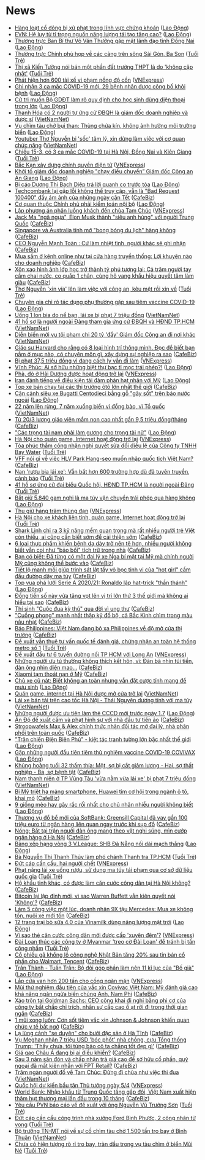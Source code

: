 # News

- [Hàng loạt cổ đông bị xử phạt trong lĩnh vực chứng khoán](https://laodong.vn/kinh-te/hang-loat-co-dong-bi-xu-phat-trong-linh-vuc-chung-khoan-889335.ldo) ([Lao Động](https://laodong.vn))
- [EVN: Hệ luỵ từ tỉ trọng nguồn năng lượng tái tạo tăng cao?](https://laodong.vn/kinh-te/evn-he-luy-tu-ti-trong-nguon-nang-luong-tai-tao-tang-cao-889378.ldo) ([Lao Động](https://laodong.vn))
- [Thường trực Ban Bí thư Võ Văn Thưởng gặp mặt lãnh đạo tỉnh Đồng Nai](https://laodong.vn/thoi-su/thuong-truc-ban-bi-thu-vo-van-thuong-gap-mat-lanh-dao-tinh-dong-nai-889362.ldo) ([Lao Động](https://laodong.vn))
- [Thường trực Chính phủ họp về các cảng trên sông Sài Gòn, Ba Son](https://tuoitre.vn/thuong-truc-chinh-phu-hop-ve-cac-cang-tren-song-sai-gon-ba-son-20210315181510966.htm) ([Tuổi Trẻ](https://tuoitre.vn))
- [Thị xã Kiến Tường nói bán một phần đất trường THPT là do 'không cập nhật'](https://tuoitre.vn/thi-xa-kien-tuong-noi-ban-mot-phan-dat-truong-thpt-la-do-khong-cap-nhat-20210315174714233.htm) ([Tuổi Trẻ](https://tuoitre.vn))
- [Phát hiện hơn 600 tài xế vi phạm nồng độ cồn](https://vnexpress.net/phat-hien-hon-600-tai-xe-vi-pham-nong-do-con-4248471.html) ([VNExpress](https://vnexpress.net))
- [Ghi nhận 3 ca mắc COVID-19 mới, 29 bệnh nhân được công bố khỏi bệnh](https://laodong.vn/y-te/ghi-nhan-3-ca-mac-covid-19-moi-29-benh-nhan-duoc-cong-bo-khoi-benh-889063.ldo) ([Lao Động](https://laodong.vn))
- [Cử tri muốn Bộ GDĐT làm rõ quy định cho học sinh dùng điện thoại trong lớp](https://laodong.vn/thoi-su/cu-tri-muon-bo-gddt-lam-ro-quy-dinh-cho-hoc-sinh-dung-dien-thoai-trong-lop-889360.ldo) ([Lao Động](https://laodong.vn))
- [Thanh Hóa có 2 người tự ứng cử ĐBQH là giám đốc doanh nghiệp và dược sĩ](http://vietnamnet.vn/vn/thoi-su/quoc-hoi/thanh-hoa-co-2-nguoi-tu-ung-cu-dbqh-la-giam-doc-doanh-nghiep-va-duoc-si-719827.html) ([VietNamNet](https://vietnamnet.vn))
- [Vụ chìm tàu chở bụi than: Thùng chứa kín, không ảnh hưởng môi trường biển](https://laodong.vn/xa-hoi/vu-chim-tau-cho-bui-than-thung-chua-kin-khong-anh-huong-moi-truong-bien-889366.ldo) ([Lao Động](https://laodong.vn))
- [Youtuber Thơ Nguyễn bị 'sốc' tâm lý, xin dừng làm việc với cơ quan chức năng](http://vietnamnet.vn/vn/thoi-su/youtuber-tho-nguyen-bi-soc-tam-ly-xin-dung-lam-viec-voi-co-quan-chuc-nang-719828.html) ([VietNamNet](https://vietnamnet.vn))
- [Chiều 15-3, có 3 ca mắc COVID-19 tại Hà Nội, Đồng Nai và Kiên Giang](https://tuoitre.vn/chieu-15-3-co-3-ca-mac-covid-19-tai-ha-noi-dong-nai-va-kien-giang-20210313182212383.htm) ([Tuổi Trẻ](https://tuoitre.vn))
- [Bắc Kạn xây dựng chính quyền điện tử](https://vnexpress.net/bac-kan-xay-dung-chinh-quyen-dien-tu-4248873.html) ([VNExpress](https://vnexpress.net))
- [Khởi tố giám đốc doanh nghiệp &quot;chạy điều chuyển” Giám đốc Công an An Giang](https://laodong.vn/phap-luat/khoi-to-giam-doc-doanh-nghiep-chay-dieu-chuyen-giam-doc-cong-an-an-giang-889365.ldo) ([Lao Động](https://laodong.vn))
- [Bị cáo Dương Thị Bạch Diệp trả lời quanh co trước tòa](https://laodong.vn/phap-luat/bi-cao-duong-thi-bach-diep-tra-loi-quanh-co-truoc-toa-889338.ldo) ([Lao Động](https://laodong.vn))
- [Techcombank lại gặp lỗi không thể truy cập, vẫn là "Bad Request 100400" đầy ám ảnh của những ngày cận Tết](https://cafebiz.vn/techcombank-lai-gap-loi-khong-the-truy-cap-van-la-bad-request-100400-day-am-anh-cua-nhung-ngay-can-tet-20210315174628807.chn) ([CafeBiz](https://cafebiz.vn))
- [Cơ quan thuộc Chính phủ phải kiểm toán nội bộ](https://laodong.vn/kinh-te/co-quan-thuoc-chinh-phu-phai-kiem-toan-noi-bo-889357.ldo) ([Lao Động](https://laodong.vn))
- [Lập phương án phân luồng khách đến chùa Tam Chúc](https://vnexpress.net/lap-phuong-an-phan-luong-khach-den-chua-tam-chuc-4248621.html) ([VNExpress](https://vnexpress.net))
- [Jack Ma "ngã ngựa", Elon Musk thành "siêu anh hùng" với người Trung Quốc](https://cafebiz.vn/jack-ma-nga-ngua-elon-musk-thanh-sieu-anh-hung-voi-nguoi-trung-quoc-20210315164453015.chn) ([CafeBiz](https://cafebiz.vn))
- [Singapore và Australia tính mở "bong bóng du lịch" hàng không](https://cafebiz.vn/singapore-va-australia-tinh-mo-bong-bong-du-lich-hang-khong-20210315164701042.chn) ([CafeBiz](https://cafebiz.vn))
- [CEO Nguyễn Mạnh Toàn : Cứ làm nhiệt tình, người khác sẽ ghi nhận](https://cafebiz.vn/ceo-nguyen-manh-toan-cu-lam-nhiet-tinh-nguoi-khac-se-ghi-nhan-20210315160819345.chn) ([CafeBiz](https://cafebiz.vn))
- [Mua sắm ở kênh online như tại cửa hàng truyền thống: Lời khuyên nào cho doanh nghiệp](https://cafebiz.vn/mua-sam-o-kenh-online-nhu-tai-cua-hang-truyen-thong-loi-khuyen-nao-cho-doanh-nghiep-20210315121127784.chn) ([CafeBiz](https://cafebiz.vn))
- [Xôn xao hình ảnh lớp học trở thành tỷ phú tương lai: Cả trăm người tay cầm chai nước, co quắp 1 chân, cùng hô vang khẩu hiệu quyết tâm làm giàu](https://cafebiz.vn/xon-xao-hinh-anh-lop-hoc-tro-thanh-ty-phu-tuong-lai-ca-tram-nguoi-tay-cam-chai-nuoc-co-quap-1-chan-cung-ho-vang-khau-hieu-quyet-tam-lam-giau-20210315172828917.chn) ([CafeBiz](https://cafebiz.vn))
- [Thơ Nguyễn 'xin vía' lên làm việc với công an, kêu mệt rồi xin về](https://tuoitre.vn/tho-nguyen-xin-via-len-lam-viec-voi-cong-an-keu-met-roi-xin-ve-20210315171027019.htm) ([Tuổi Trẻ](https://tuoitre.vn))
- [Chuyên gia chỉ rõ tác dụng phụ thường gặp sau tiêm vaccine COVID-19](https://laodong.vn/video-thoi-su/chuyen-gia-chi-ro-tac-dung-phu-thuong-gap-sau-tiem-vaccine-covid-19-889305.ldo) ([Lao Động](https://laodong.vn))
- [Uống 1 lon bia do nể bạn, lái xe bị phạt 7 triệu đồng](http://vietnamnet.vn/vn/thoi-su/an-toan-giao-thong/uong-1-lon-bia-do-ne-ba-n-lai-xe-bi-phat-7-trieu-dong-719809.html) ([VietNamNet](https://vietnamnet.vn))
- [41 hồ sơ là người ngoài Đảng tham gia ứng cử ĐBQH và HĐND TP.HCM](http://vietnamnet.vn/vn/thoi-su/quoc-hoi/41-ho-so-la-nguoi-ngoai-dang-tham-gia-ung-cu-dbqh-va-hdnd-tp-hcm-719812.html) ([VietNamNet](https://vietnamnet.vn))
- [Diễn biến mới vụ tội phạm chi 20 tỷ 'đẩy' Giám đốc Công an đi nơi khác](http://vietnamnet.vn/vn/thoi-su/dien-bien-moi-vu-toi-pham-chi-20-ty-day-giam-doc-cong-an-di-noi-khac-719810.html) ([VietNamNet](https://vietnamnet.vn))
- [Giáo sư Harvard cho rằng có 8 loại hình trí thông minh. Đọc để biết bạn nằm ở mục nào, có chuyên môn gì, xây dựng sự nghiệp ra sao](https://cafebiz.vn/giao-su-harvard-cho-rang-co-8-loai-hinh-tri-thong-minh-doc-de-biet-ban-nam-o-muc-nao-co-chuyen-mon-gi-xay-dung-su-nghiep-ra-sao-20210315161204188.chn) ([CafeBiz](https://cafebiz.vn))
- [Bị phạt 37,5 triệu đồng vì đang cách ly vẫn đi làm](https://vnexpress.net/bi-phat-37-5-trieu-dong-vi-dang-cach-ly-van-di-lam-4248725.html) ([VNExpress](https://vnexpress.net))
- [Vĩnh Phúc: Ai sở hữu những biệt thự bạc tỉ mọc trái phép?!](https://laodong.vn/bat-dong-san/vinh-phuc-ai-so-huu-nhung-biet-thu-bac-ti-moc-trai-phep-888373.ldo) ([Lao Động](https://laodong.vn))
- [Phà, đò ở Hải Dương được hoạt động trở lại](https://vnexpress.net/pha-do-o-hai-duong-duoc-hoat-dong-tro-lai-4248672.html) ([VNExpress](https://vnexpress.net))
- [Iran đánh tiếng về điều kiện tái đàm phán hạt nhân với Mỹ](https://laodong.vn/the-gioi/iran-danh-tieng-ve-dieu-kien-tai-dam-phan-hat-nhan-voi-my-889309.ldo) ([Lao Động](https://laodong.vn))
- [Top xe bán chạy tại các thị trường ôtô lớn nhất thế giới](https://cafebiz.vn/top-xe-ban-chay-tai-cac-thi-truong-oto-lon-nhat-the-gioi-20210315142511612.chn) ([CafeBiz](https://cafebiz.vn))
- [Cận cảnh siêu xe Bugatti Centodieci bằng gỗ &quot;gây sốt&quot; trên báo nước ngoài](https://laodong.vn/photo/can-canh-sieu-xe-bugatti-centodieci-bang-go-gay-sot-tren-bao-nuoc-ngoai-889212.ldo) ([Lao Động](https://laodong.vn))
- [22 năm lên rừng, 7 năm xuống biển vì đồng bào, vì Tổ quốc](http://vietnamnet.vn/vn/thoi-su/chinh-tri/22-nam-len-rung-7-nam-xuong-bien-vi-dong-bao-vi-to-quoc-719796.html) ([VietNamNet](https://vietnamnet.vn))
- [Từ 20/3 lương giáo viên mầm non cao nhất gần 9,5 triệu đồng/tháng](https://cafebiz.vn/tu-20-3-luong-giao-vien-mam-non-cao-nhat-gan-95-trieu-dong-thang-20210315164851971.chn) ([CafeBiz](https://cafebiz.vn))
- [&quot;Các trọng tài nam phải làm gương cho trọng tài nữ&quot;](https://laodong.vn/bong-da/cac-trong-tai-nam-phai-lam-guong-cho-trong-tai-nu-889255.ldo) ([Lao Động](https://laodong.vn))
- [Hà Nội cho quán game, Internet hoạt động trở lại](https://vnexpress.net/ha-noi-cho-quan-game-internet-hoat-dong-tro-lai-4248772.html) ([VNExpress](https://vnexpress.net))
- [Tòa phúc thẩm công nhận nghị quyết sửa đổi điều lệ của Công ty TNHH Bay Water](https://tuoitre.vn/toa-phuc-tham-cong-nhan-nghi-quyet-sua-doi-dieu-le-cua-cong-ty-tnhh-bay-water-2021031516094976.htm) ([Tuổi Trẻ](https://tuoitre.vn))
- [VFF nói gì về việc HLV Park Hang-seo muốn nhập quốc tịch Việt Nam?](https://cafebiz.vn/vff-noi-gi-ve-viec-hlv-park-hang-seo-muon-nhap-quoc-tich-viet-nam-20210315164337959.chn) ([CafeBiz](https://cafebiz.vn))
- [Nạn 'rượu bia lái xe': Vẫn bắt hơn 600 trường hợp dù đã tuyên truyền, cảnh báo](https://tuoitre.vn/nan-ruou-bia-lai-xe-van-bat-hon-600-truong-hop-du-da-tuyen-truyen-canh-bao-20210315160749744.htm) ([Tuổi Trẻ](https://tuoitre.vn))
- [41 hồ sơ ứng cử đại biểu Quốc hội, HĐND TP.HCM là người ngoài Đảng](https://tuoitre.vn/41-ho-so-ung-cu-dai-bieu-quoc-hoi-hdnd-tp-hcm-la-nguoi-ngoai-dang-20210315162117552.htm) ([Tuổi Trẻ](https://tuoitre.vn))
- [Bắt giữ 5.840 gam nghi là ma túy vận chuyển trái phép qua hàng không](https://laodong.vn/phap-luat/bat-giu-5840-gam-nghi-la-ma-tuy-van-chuyen-trai-phep-qua-hang-khong-889331.ldo) ([Lao Động](https://laodong.vn))
- [Thu giữ hàng trăm thùng đạn](https://vnexpress.net/thu-giu-hang-tram-thung-dan-4248698.html) ([VNExpress](https://vnexpress.net))
- [Hà Nội cho xe khách liên tỉnh, quán game, Internet hoạt động trở lại](https://tuoitre.vn/ha-noi-cho-xe-khach-lien-tinh-quan-game-internet-hoat-dong-tro-lai-20210315160558604.htm) ([Tuổi Trẻ](https://tuoitre.vn))
- [Shark Linh chỉ ra 3 kỹ năng mềm quan trọng mà rất nhiều người trẻ Việt còn thiếu, ai cũng cần biết sớm để cải thiện sớm](https://cafebiz.vn/shark-linh-chi-ra-3-ky-nang-mem-quan-trong-ma-rat-nhieu-nguoi-tre-viet-con-thieu-ai-cung-can-biet-som-de-cai-thien-som-20210315151012392.chn) ([CafeBiz](https://cafebiz.vn))
- [6 loại thực phẩm khiến bệnh dạ dày trở nên tệ hơn, nhiều người không biết vẫn coi như "bảo bối" tích trữ trong nhà](https://cafebiz.vn/6-loai-thuc-pham-khien-benh-da-day-tro-nen-te-hon-nhieu-nguoi-khong-biet-van-coi-nhu-bao-boi-tich-tru-trong-nha-20210315160909522.chn) ([CafeBiz](https://cafebiz.vn))
- [Bạn có biết: Đã từng có một đại lý xe Nga bí mật tại Mỹ mà chính người Mỹ cũng không thể bước vào](https://cafebiz.vn/ban-co-biet-da-tung-co-mot-dai-ly-xe-nga-bi-mat-tai-my-ma-chinh-nguoi-my-cung-khong-the-buoc-vao-20210315141852778.chn) ([CafeBiz](https://cafebiz.vn))
- [Tiết lộ manh mối giúp trinh sát lật tẩy vỏ bọc tinh vi của "hot girl" cầm đầu đường dây ma túy](https://cafebiz.vn/tiet-lo-manh-moi-giup-trinh-sat-lat-tay-vo-boc-tinh-vi-cua-hot-girl-cam-dau-duong-day-ma-tuy-20210315162404022.chn) ([CafeBiz](https://cafebiz.vn))
- [Top vua phá lưới Serie A 2020/21: Ronaldo lập hat-trick &quot;thần thánh&quot;](https://laodong.vn/photo/top-vua-pha-luoi-serie-a-202021-ronaldo-lap-hat-trick-than-thanh-889280.ldo) ([Lao Động](https://laodong.vn))
- [Đồng tiền số này vừa tăng vọt lên vị trí lớn thứ 3 thế giới mà không ai hiểu tại sao](https://cafebiz.vn/dong-tien-so-nay-vua-tang-vot-len-vi-tri-lon-thu-3-the-gioi-ma-khong-ai-hieu-tai-sao-20210315161526569.chn) ([CafeBiz](https://cafebiz.vn))
- [Thí sinh "Cuộc đua kỳ thú" qua đời vì ung thư](https://cafebiz.vn/thi-sinh-cuoc-dua-ky-thu-qua-doi-vi-ung-thu-20210315161616656.chn) ([CafeBiz](https://cafebiz.vn))
- ["Cuồng phong" mạnh nhất thập kỷ đổ bộ, cả Bắc Kinh chìm trong màu nâu nhạt](https://cafebiz.vn/cuong-phong-manh-nhat-thap-ky-do-bo-ca-bac-kinh-chim-trong-mau-nau-nhat-20210315161301886.chn) ([CafeBiz](https://cafebiz.vn))
- [Báo Philippines: Việt Nam đang bỏ xa Philippines về độ mở cửa thị trường](https://cafebiz.vn/bao-philippines-viet-nam-dang-bo-xa-philippines-ve-do-mo-cua-thi-truong-20210315161157341.chn) ([CafeBiz](https://cafebiz.vn))
- [Đề xuất vẫn thuê tư vấn quốc tế đánh giá, chứng nhận an toàn hệ thống metro số 1](https://tuoitre.vn/de-xuat-van-thue-tu-van-quoc-te-danh-gia-chung-nhan-an-toan-he-thong-metro-so-1-20210315144857026.htm) ([Tuổi Trẻ](https://tuoitre.vn))
- [Đề xuất đầu tư 6 tuyến đường nối TP HCM với Long An](https://vnexpress.net/de-xuat-dau-tu-6-tuyen-duong-noi-tp-hcm-voi-long-an-4248745.html) ([VNExpress](https://vnexpress.net))
- [Những người ưu tú thường không thích kết hôn, vì: Đàn bà nhìn túi tiền, đàn ông nhìn diện mạo...](https://cafebiz.vn/nhung-nguoi-uu-tu-thuong-khong-thich-ket-hon-vi-dan-ba-nhin-tui-tien-dan-ong-nhin-dien-mao-20210315152957303.chn) ([CafeBiz](https://cafebiz.vn))
- [Xiaomi tạm thoát nạn ở Mỹ](https://cafebiz.vn/xiaomi-tam-thoat-nan-o-my-20210315140806194.chn) ([CafeBiz](https://cafebiz.vn))
- [Chủ xe cũ nát: Biết không an toàn nhưng vẫn đặt cược tính mạng để mưu sinh](https://laodong.vn/video-thoi-su/chu-xe-cu-nat-biet-khong-an-toan-nhung-van-dat-cuoc-tinh-mang-de-muu-sinh-889211.ldo) ([Lao Động](https://laodong.vn))
- [Quán game, internet tại Hà Nội được mở cửa trở lại](http://vietnamnet.vn/vn/thoi-su/quan-game-internet-tai-ha-noi-duoc-mo-cua-tro-lai-719781.html) ([VietNamNet](https://vietnamnet.vn))
- [Lái xe bán tải trên cao tốc Hà Nội - Thái Nguyên dương tính với ma túy](http://vietnamnet.vn/vn/thoi-su/an-toan-giao-thong/lai-xe-ban-tai-tren-cao-toc-ha-noi-thai-nguyen-duong-tinh-voi-ma-tuy-719777.html) ([VietNamNet](https://vietnamnet.vn))
- [Những người được ưu tiên làm thẻ CCCD mới trước ngày 1.7](https://laodong.vn/infographic/nhung-nguoi-duoc-uu-tien-lam-the-cccd-moi-truoc-ngay-17-889157.ldo) ([Lao Động](https://laodong.vn))
- [Ấn Độ đề xuất cấm và phạt hình sự với nhà đầu tư tiền ảo](https://cafebiz.vn/an-do-de-xuat-cam-va-phat-hinh-su-voi-nha-dau-tu-tien-ao-20210315140540111.chn) ([CafeBiz](https://cafebiz.vn))
- [Stroopwafels Max & Alex chính thức nhận đối tác mở đại lý, nhà phân phối trên toàn quốc](https://cafebiz.vn/stroopwafels-max-alex-chinh-thuc-nhan-doi-tac-mo-dai-ly-nha-phan-phoi-tren-toan-quoc-20210315121058905.chn) ([CafeBiz](https://cafebiz.vn))
- [&quot;Trận chiến Điện Biên Phủ&quot; - kiệt tác tranh tường lớn bậc nhất thế giới](https://laodong.vn/xa-hoi/tran-chien-dien-bien-phu-kiet-tac-tranh-tuong-lon-bac-nhat-the-gioi-888740.ldo) ([Lao Động](https://laodong.vn))
- [Gặp những người đầu tiên tiêm thử nghiệm vaccine COVID-19 COVIVAX](https://laodong.vn/video-thoi-su/gap-nhung-nguoi-dau-tien-tiem-thu-nghiem-vaccine-covid-19-covivax-889226.ldo) ([Lao Động](https://laodong.vn))
- [Khủng hoảng tuổi 32 thấm thía: Một, sợ bị cắt giảm lương - Hai, sợ thất nghiệp - Ba, sợ bệnh tật](https://cafebiz.vn/khung-hoang-tuoi-32-tham-thia-mot-so-bi-cat-giam-luong-hai-so-that-nghiep-ba-so-benh-tat-20210315145349177.chn) ([CafeBiz](https://cafebiz.vn))
- [Nam thanh niên ở TP Vũng Tàu 'vừa nằm vừa lái xe' bị phạt 7 triệu đồng](http://vietnamnet.vn/vn/thoi-su/an-toan-giao-thong/nam-thanh-nien-o-tp-vung-tau-vua-nam-vua-lai-xe-bi-phat-7-trieu-dong-719765.html) ([VietNamNet](https://vietnamnet.vn))
- [Bị Mỹ triệt hạ mảng smartphone, Huawei tìm cơ hội trong ngành ô tô, khai mỏ](https://cafebiz.vn/bi-my-triet-ha-mang-smartphone-huawei-tim-co-hoi-trong-nganh-o-to-khai-mo-20210315140323541.chn) ([CafeBiz](https://cafebiz.vn))
- [9 giống mèo hay gây rắc rối nhất cho chủ nhân nhiều người không biết](https://laodong.vn/photo/9-giong-meo-hay-gay-rac-roi-nhat-cho-chu-nhan-nhieu-nguoi-khong-biet-889070.ldo) ([Lao Động](https://laodong.vn))
- [Thương vụ đổ bể mới của SoftBank: Greensill Capital đã vay gần 100 triệu euro từ ngân hàng liên quan ngay trước khi sụp đổ](https://cafebiz.vn/thuong-vu-do-be-moi-cua-softbank-greensill-capital-da-vay-gan-100-trieu-euro-tu-ngan-hang-lien-quan-ngay-truoc-khi-sup-do-20210315145809271.chn) ([CafeBiz](https://cafebiz.vn))
- [Nóng: Bắt tại trận người đàn ông mang theo vật nghi súng, mìn cướp ngân hàng ở Hà Nội](https://cafebiz.vn/nong-bat-tai-tran-nguoi-dan-ong-mang-theo-vat-nghi-sung-min-cuop-ngan-hang-o-ha-noi-20210315145631086.chn) ([CafeBiz](https://cafebiz.vn))
- [Bảng xếp hạng vòng 3 V.League: SHB Đà Nẵng nối dài mạch thắng](https://laodong.vn/infographic/bang-xep-hang-vong-3-vleague-shb-da-nang-noi-dai-mach-thang-889130.ldo) ([Lao Động](https://laodong.vn))
- [Bà Nguyễn Thị Thanh Thủy làm phó chánh Thanh tra TP.HCM](https://tuoitre.vn/ba-nguyen-thi-thanh-thuy-la-pho-chanh-thanh-tra-tp-hcm-20210315142611152.htm) ([Tuổi Trẻ](https://tuoitre.vn))
- [Đứt cáp cần cẩu, hai người chết](https://vnexpress.net/dut-cap-can-cau-hai-nguoi-chet-4248724.html) ([VNExpress](https://vnexpress.net))
- [Phạt nặng lái xe uống rượu, sử dụng ma túy tái phạm qua cơ sở dữ liệu quốc gia](https://tuoitre.vn/phat-nang-lai-xe-uong-ruou-su-dung-ma-tuy-tai-pham-qua-co-so-du-lieu-quoc-gia-20210315132302935.htm) ([Tuổi Trẻ](https://tuoitre.vn))
- [Hộ khẩu tỉnh khác, có được làm căn cước công dân tại Hà Nội không?](https://cafebiz.vn/ho-khau-tinh-khac-co-duoc-lam-can-cuoc-cong-dan-tai-ha-noi-khong-20210315141343283.chn) ([CafeBiz](https://cafebiz.vn))
- [Bitcoin lại lập đỉnh mới, vì sao Warren Buffett vẫn kiên quyết nói 'Không'?](https://cafebiz.vn/bitcoin-lai-lap-dinh-moi-vi-sao-warren-buffett-van-kien-quyet-noi-khong-2021031514002665.chn) ([CafeBiz](https://cafebiz.vn))
- [Làm 5 công việc một lúc, doanh nhân 9X tậu Mercedes: Mua xe không tốn, nuôi xe mới tốn](https://cafebiz.vn/lam-5-cong-viec-mot-luc-doanh-nhan-9x-tau-mercedes-mua-xe-khong-ton-nuoi-xe-moi-ton-20210315140925934.chn) ([CafeBiz](https://cafebiz.vn))
- [12 trang trại bò sữa 4.0 của Vinamilk dùng năng lượng mặt trời](https://laodong.vn/thong-tin-doanh-nghiep/12-trang-trai-bo-sua-40-cua-vinamilk-dung-nang-luong-mat-troi-889180.ldo) ([Lao Động](https://laodong.vn))
- [Vì sao thẻ căn cước công dân mới được cấp 'xuyên đêm'?](https://vnexpress.net/vi-sao-the-can-cuoc-cong-dan-moi-duoc-cap-xuyen-dem-4248299.html) ([VNExpress](https://vnexpress.net))
- [Đài Loan thúc các công ty ở Myanmar 'treo cờ Đài Loan' để tránh bị tấn công nhầm](https://tuoitre.vn/dai-loan-thuc-cac-cong-ty-o-myanmar-treo-co-dai-loan-de-tranh-bi-tan-cong-nham-20210315124312932.htm) ([Tuổi Trẻ](https://tuoitre.vn))
- [Cổ phiếu gã khổng lồ công nghệ Nhật Bản tăng 20% sau tin bán cổ phần cho Walmart, Tencent](https://cafebiz.vn/co-phieu-ga-khong-lo-cong-nghe-nhat-ban-tang-20-sau-tin-ban-co-phan-cho-walmart-tencent-2021031513494729.chn) ([CafeBiz](https://cafebiz.vn))
- [Trấn Thành - Tuấn Trần: Bộ đôi góp phần làm nên 11 kỉ lục của &quot;Bố già&quot;](https://laodong.vn/photo/tran-thanh-tuan-tran-bo-doi-gop-phan-lam-nen-11-ki-luc-cua-bo-gia-889215.ldo) ([Lao Động](https://laodong.vn))
- [Lắp cửa van hơn 200 tấn cho cống ngăn mặn](https://vnexpress.net/lap-cua-van-hon-200-tan-cho-cong-ngan-man-4248646.html) ([VNExpress](https://vnexpress.net))
- [Mũi thử nghiệm đầu tiên của vắc xin Covivac Việt Nam: Mỹ đánh giá cao khả năng ngăn ngừa biến chủng Anh, Nam Phi](https://cafebiz.vn/mui-thu-nghiem-dau-tien-cua-vac-xin-covivac-viet-nam-my-danh-gia-cao-kha-nang-ngan-ngua-bien-chung-anh-nam-phi-20210315134605083.chn) ([CafeBiz](https://cafebiz.vn))
- [Xáo trộn tại Goldman Sachs: CEO công khai đi nghỉ bằng phi cơ của công ty bất chấp chỉ trích, nhân sự cấp cao ồ ạt rời đi trong thời gian ngắn](https://cafebiz.vn/xao-tron-tai-goldman-sachs-ceo-cong-khai-di-nghi-bang-phi-co-cua-cong-ty-bat-chap-chi-trich-nhan-su-cap-cao-o-at-roi-di-trong-thoi-gian-ngan-20210315134444378.chn) ([CafeBiz](https://cafebiz.vn))
- [1 mũi xong luôn: Cơn sốt tiêm vắc xin Johnson & Johnson khiến quan chức y tế bất ngờ](https://cafebiz.vn/1-mui-xong-luon-con-sot-tiem-vac-xin-johnson-johnson-khien-quan-chuc-y-te-bat-ngo-20210315134248093.chn) ([CafeBiz](https://cafebiz.vn))
- [Lạ lùng cảnh "se duyên" cho bưởi đặc sản ở Hà Tĩnh](https://cafebiz.vn/la-lung-canh-se-duyen-cho-buoi-dac-san-o-ha-tinh-20210315134009139.chn) ([CafeBiz](https://cafebiz.vn))
- [Vụ Meghan nhận 7 triệu USD 'bóc phốt' nhà chồng, cựu Tổng thống Trump: 'Thấy chưa, tôi từng bảo cô ta chẳng tốt đẹp gì'](https://cafebiz.vn/vu-meghan-nhan-7-trieu-usd-boc-phot-nha-chong-cuu-tong-thong-trump-thay-chua-toi-tung-bao-co-ta-chang-tot-dep-gi-20210315120825401.chn) ([CafeBiz](https://cafebiz.vn))
- [Giá gạo Châu Á đang bị ai điều khiển?](https://cafebiz.vn/gia-gao-chau-a-dang-bi-ai-dieu-khien-20210315133834868.chn) ([CafeBiz](https://cafebiz.vn))
- [Sau 3 năm săn đón và chấp nhận trả giá cao để sở hữu cổ phần, quỹ ngoại đã mất kiên nhẫn với FPT Retail?](https://cafebiz.vn/sau-3-nam-san-don-va-chap-nhan-tra-gia-cao-de-so-huu-co-phan-quy-ngoai-da-mat-kien-nhan-voi-fpt-retail-20210315133309526.chn) ([CafeBiz](https://cafebiz.vn))
- [Trăm ngàn người đổ về Tam Chúc: Đừng đi chùa như việc thi đua](http://vietnamnet.vn/vn/thoi-su/tram-ngan-nguoi-do-ve-tam-chuc-dung-di-chua-nhu-viec-thi-dua-719738.html) ([VietNamNet](https://vietnamnet.vn))
- [Quốc hội dự kiến bầu tân Thủ tướng ngày 5/4](https://vnexpress.net/quoc-hoi-du-kien-bau-tan-thu-tuong-ngay-5-4-4248684.html) ([VNExpress](https://vnexpress.net))
- [World Bank: Nhập khẩu từ Trung Quốc tăng gấp đôi, Việt Nam xuất hiện thâm hụt thương mại lần đầu trong 10 tháng](https://cafebiz.vn/world-bank-nhap-khau-tu-trung-quoc-tang-gap-doi-viet-nam-xuat-hien-tham-hut-thuong-mai-lan-dau-trong-10-thang-20210315111929331.chn) ([CafeBiz](https://cafebiz.vn))
- [Yêu cầu PVN báo cáo về đề xuất với ông Nguyễn Vũ Trường Sơn](https://tuoitre.vn/yeu-cau-pvn-bao-cao-ve-de-xuat-voi-ong-nguyen-vu-truong-son-202103151208342.htm) ([Tuổi Trẻ](https://tuoitre.vn))
- [Đứt cáp cần cẩu công trình nhà xưởng Ford Bình Phước, 2 công nhân tử vong](https://tuoitre.vn/dut-cap-can-cau-cong-trinh-nha-xuong-ford-binh-phuoc-2-cong-nhan-tu-vong-20210315122941962.htm) ([Tuổi Trẻ](https://tuoitre.vn))
- [Bộ trưởng TN-MT nói về sự cố chìm tàu chở 1.500 tấn tro bay ở Bình Thuận](http://vietnamnet.vn/vn/thoi-su/bo-truong-tn-mt-noi-ve-su-co-chim-tau-cho-1-500-tan-tro-bay-o-binh-thuan-719727.html) ([VietNamNet](https://vietnamnet.vn))
- [Chưa có hiện tượng rò rỉ tro bay, tràn dầu trong vụ tàu chìm ở biển Mũi Né](https://tuoitre.vn/chua-co-hien-tuong-ro-ri-tro-bay-tran-dau-trong-vu-tau-chim-o-bien-mui-ne-20210315120535665.htm) ([Tuổi Trẻ](https://tuoitre.vn))
